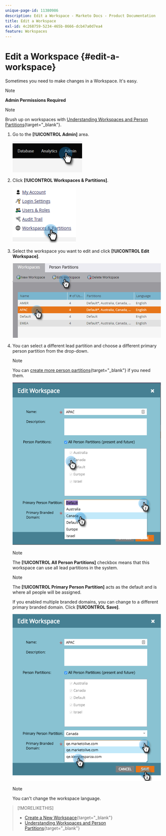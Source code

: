 ```yaml
---
unique-page-id: 11380986
description: Edit a Workspace - Marketo Docs - Product Documentation
title: Edit a Workspace
exl-id: 4c268759-5234-465b-8666-dcb47a0d7ea4
feature: Workspaces
---
```

# Edit a Workspace {#edit-a-workspace}

Sometimes you need to make changes in a Workspace. It's easy.

>[!NOTE]
>
>**Admin Permissions Required**

>[!NOTE]
>
>Brush up on workspaces with [Understanding Workspaces and Person Partitions](/help/marketo/product-docs/administration/workspaces-and-person-partitions/understanding-workspaces-and-person-partitions.md){target="_blank"}.

1. Go to the **[!UICONTROL Admin]** area.

   ![](assets/edit-a-workspace-1.png)

1. Click **[!UICONTROL Workspaces & Partitions]**.

   ![](assets/edit-a-workspace-2.png)

1. Select the workspace you want to edit and click **[!UICONTROL Edit Workspace]**.

   ![](assets/edit-a-workspace-3.png)

1. You can select a different lead partition and choose a different primary person partition from the drop-down.

   >[!NOTE]
   >
   >You can [create more person partitions](/help/marketo/product-docs/administration/workspaces-and-person-partitions/create-a-person-partition.md){target="_blank"} if you need them.

   ![](assets/edit-a-workspace-4.png)

   >[!NOTE]
   >
   >The **[!UICONTROL All Person Partitions]** checkbox means that this workspace can use all lead partitions in the system.

   >[!NOTE]
   >
   >The **[!UICONTROL Primary Person Partition]** acts as the default and is where all people will be assigned.

   If you enabled multiple branded domains, you can change to a different primary branded domain. Click **[!UICONTROL Save]**.

   ![](assets/edit-a-workspace-5.png)

   >[!NOTE]
   >
   >You can't change the workspace language.

>[!MORELIKETHIS]
>
>* [Create a New Workspace](/help/marketo/product-docs/administration/workspaces-and-person-partitions/create-a-new-workspace.md){target="_blank"}
>* [Understanding Workspaces and Person Partitions](/help/marketo/product-docs/administration/workspaces-and-person-partitions/understanding-workspaces-and-person-partitions.md){target="_blank"}
